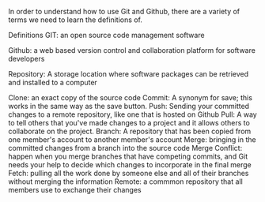 In order to understand how to use Git and Github, there are a variety of terms we need to learn the definitions of. 

Definitions
GIT: an open source code management software 

Github: a web based version control and collaboration platform for software developers

Repository: A storage location where software packages can be retrieved and installed to a computer

Clone: an exact copy of the source code 
Commit: A synonym for save; this works in the same way as the save button. 
Push: Sending your committed changes to a remote repository, like one that is hosted on Github
Pull: A way to tell others that you've made changes to a project and it allows others to collaborate on the project. 
Branch: A repository that has been copied from one member's account to another member's account
Merge: bringing in the committed changes from a branch into the source code
Merge Conflict: happen when you merge branches that have competing commits, and Git needs your help to decide which changes to incorporate in the final merge
Fetch: pulling all the work done by someone else and all of their branches without merging the information
Remote: a commmon repository that all members use to exchange their changes 
